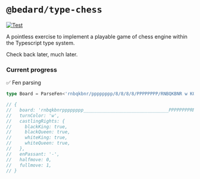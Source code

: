 # `@bedard/type-chess`

[![Test](https://github.com/scottbedard/type-chess/actions/workflows/test.yml/badge.svg)](https://github.com/scottbedard/type-chess/actions/workflows/test.yml)

A pointless exercise to implement a playable game of chess engine within the Typescript type system.

Check back later, much later.

### Current progress

✅ Fen parsing

```ts
type Board = ParseFen<'rnbqkbnr/pppppppp/8/8/8/8/PPPPPPPP/RNBQKBNR w KQkq - 0 1'>

// {
//   board: 'rnbqkbnrpppppppp________________________________PPPPPPPPRNBQKBNR',
//   turnColor: 'w',
//   castlingRights: {
//     blackKing: true,
//     blackQueen: true,
//     whiteKing: true,
//     whiteQueen: true,
//   },
//   enPassant: '-',
//   halfmove: 0,
//   fullmove: 1,
// }
```
